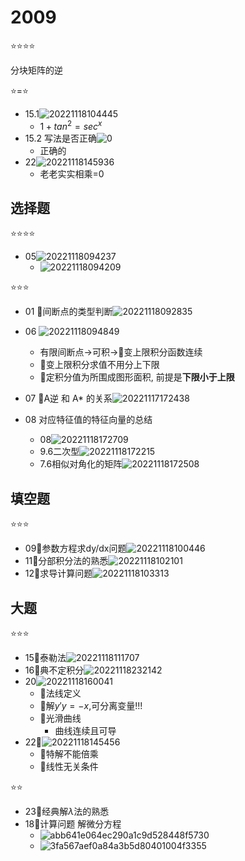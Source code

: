 # 2009

⭐⭐⭐⭐

分块矩阵的逆

⭐=⭐

- 15.1![20221118104445](https://raw.githubusercontent.com/Logible/Image/main/note_image/20221118104445.png)
  - $1+tan^2=sec^x$
- 15.2 写法是否正确![0](https://raw.githubusercontent.com/Logible/Image/main/note_image/e52fb35e4fb59d1c24001d588f8cd66.png)
  - 正确的
- 22![20221118145936](https://raw.githubusercontent.com/Logible/Image/main/note_image/20221118145936.png)
  - 老老实实相乘=0

## 选择题

⭐⭐⭐⭐

- 05![20221118094237](https://raw.githubusercontent.com/Logible/Image/main/note_image/20221118094237.png)
  - ![20221118094209](https://raw.githubusercontent.com/Logible/Image/main/note_image/20221118094209.png)

⭐⭐⭐

- 01 💚间断点的类型判断![20221118092835](https://raw.githubusercontent.com/Logible/Image/main/note_image/20221118092835.png)
- 06 ![20221118094849](https://raw.githubusercontent.com/Logible/Image/main/note_image/20221118094849.png)
  - 有限间断点->可积->💚变上限积分函数连续
  - 💚变上限积分求值不用分上下限
  - 💚定积分值为所围成图形面积, 前提是**下限小于上限**

- 07 💚A逆 和 A* 的关系![20221117172438](https://raw.githubusercontent.com/Logible/Image/main/note_image/20221117172438.png)

- 08 对应特征值的特征向量的总结
  - 08![20221118172709](https://raw.githubusercontent.com/Logible/Image/main/note_image/20221118172709.png)
  - 9.6二次型![20221118172215](https://raw.githubusercontent.com/Logible/Image/main/note_image/20221118172215.png)
  - 7.6相似对角化的矩阵![20221118172508](https://raw.githubusercontent.com/Logible/Image/main/note_image/20221118172508.png)

## 填空题

⭐⭐⭐

- 09💚参数方程求dy/dx问题![20221118100446](https://raw.githubusercontent.com/Logible/Image/main/note_image/20221118100446.png)
- 11💚分部积分法的熟悉![20221118102101](https://raw.githubusercontent.com/Logible/Image/main/note_image/20221118102101.png)
- 12💚求导计算问题![20221118103313](https://raw.githubusercontent.com/Logible/Image/main/note_image/20221118103313.png)

## 大题

⭐⭐⭐

- 15💚泰勒法![20221118111707](https://raw.githubusercontent.com/Logible/Image/main/note_image/20221118111707.png)
- 16💚典不定积分![20221118232142](https://raw.githubusercontent.com/Logible/Image/main/note_image/20221118232142.png)
- 20![20221118160041](https://raw.githubusercontent.com/Logible/Image/main/note_image/20221118160041.png)
  - 💚法线定义
  - 💚解$y'y=-x$,可分离变量!!!
  - 💚光滑曲线
    - 曲线连续且可导
- 22💚![20221118145456](https://raw.githubusercontent.com/Logible/Image/main/note_image/20221118145456.png)
  - 💚特解不能倍乘
  - 💚线性无关条件

⭐⭐

- 23💚经典解$\lambda$法的熟悉
- 18💚计算问题 解微分方程
  - ![abb641e064ec290a1c9d528448f5730](https://raw.githubusercontent.com/Logible/Image/main/note_image/abb641e064ec290a1c9d528448f5730.jpg)
  - ![3fa567aef0a84a3b5d80401004f3355](https://raw.githubusercontent.com/Logible/Image/main/note_image/3fa567aef0a84a3b5d80401004f3355.jpg)
